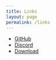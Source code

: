 ```yaml
---
title: Links
layout: page
permalink: /links
---
```


 * [GitHub][URL_1]
 * [Discord][URL_1]
 * [Download][URL_3]




[URL_1]: https://github.com/TBR-Development
[URL_2]: https;//dsc.gg/tbr-development
[URL_3]: https://github.com/TBR-Development/Kustom-Imports/archive/refs/heads/main.zip
